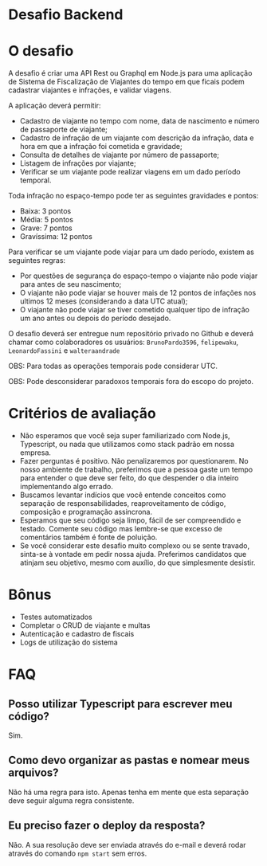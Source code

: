 # Desafio Backend

# O desafio

A desafio é criar uma API Rest ou Graphql em Node.js para uma aplicação de Sistema de Fiscalização de Viajantes do tempo em que ficais podem cadastrar viajantes e infrações, e validar viagens.

A aplicação deverá permitir:
- Cadastro de viajante no tempo com nome, data de nascimento e número de passaporte de viajante;
- Cadastro de infração de um viajante com descrição da infração, data e hora em que a infração foi cometida e gravidade;
- Consulta de detalhes de viajante por número de passaporte;
- Listagem de infrações por viajante;
- Verificar se um viajante pode realizar viagens em um dado período temporal.

Toda infração no espaço-tempo pode ter as seguintes gravidades e pontos:
- Baixa: 3 pontos
- Média: 5 pontos
- Grave: 7 pontos
- Gravíssima: 12 pontos

Para verificar se um viajante pode viajar para um dado período, existem as seguintes regras:
- Por questões de segurança do espaço-tempo o viajante não pode viajar para antes de seu nascimento;
- O viajante não pode viajar se houver mais de 12 pontos de infações nos ultimos 12 meses (considerando a data UTC atual);
- O viajante não pode viajar se tiver cometido qualquer tipo de infração um ano antes ou depois do período desejado.

O desafio deverá ser entregue num repositório privado no Github e deverá chamar como colaboradores os usuários: `BrunoPardo3596`, `felipewaku`, `LeonardoFassini` e `walteraandrade`

OBS: Para todas as operações temporais pode considerar UTC.

OBS: Pode desconsiderar paradoxos temporais fora do escopo do projeto.

# Critérios de avaliação

- Não esperamos que você seja super familiarizado com Node.js, Typescript, ou nada que utilizamos como stack padrão em nossa empresa.
- Fazer perguntas é positivo. Não penalizaremos por questionarem. No nosso ambiente de trabalho, preferimos que a pessoa gaste um tempo para entender o que deve ser feito, do que despender o dia inteiro implementando algo errado.
- Buscamos levantar indícios que você entende conceitos como separação de responsabilidades, reaproveitamento de código, composição e programação assincrona.
- Esperamos que seu código seja limpo, fácil de ser compreendido e testado. Comente seu código mas lembre-se que excesso de comentários também é fonte de poluição.
- Se você considerar este desafio muito complexo ou se sente travado, sinta-se à vontade em pedir nossa ajuda. Preferimos candidatos que atinjam seu objetivo, mesmo com auxílio, do que simplesmente desistir.

# Bônus

- Testes automatizados
- Completar o CRUD de viajante e multas
- Autenticação e cadastro de fiscais
- Logs de utilização do sistema

# FAQ

## Posso utilizar Typescript para escrever meu código?

Sim.

## Como devo organizar as pastas e nomear meus arquivos?

Não há uma regra para isto. Apenas tenha em mente que esta separação deve seguir alguma regra consistente.

## Eu preciso fazer o deploy da resposta?

Não. A sua resolução deve ser enviada através do e-mail e deverá rodar através do comando `npm start` sem erros.

